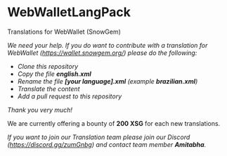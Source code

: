 # WebWalletLangPack
Translations for WebWallet (SnowGem)

_We need your help. If you do want to contribute with a translation for WebWallet (https://wallet.snowgem.org/) please do the following:_
* _Clone this repository_
* _Copy the file **english.xml**_
* _Rename the file **[your language].xml** (example **brazilian.xml**)_
* _Translate the content_
* _Add a pull request to this repository_

_Thank you very much!_

We are currently offering a bounty of **200 XSG** for each new translations.

_If you want to join our Translation team please join our Discord (https://discord.gg/zumGnbg) and contact team member **Amitabha**._
